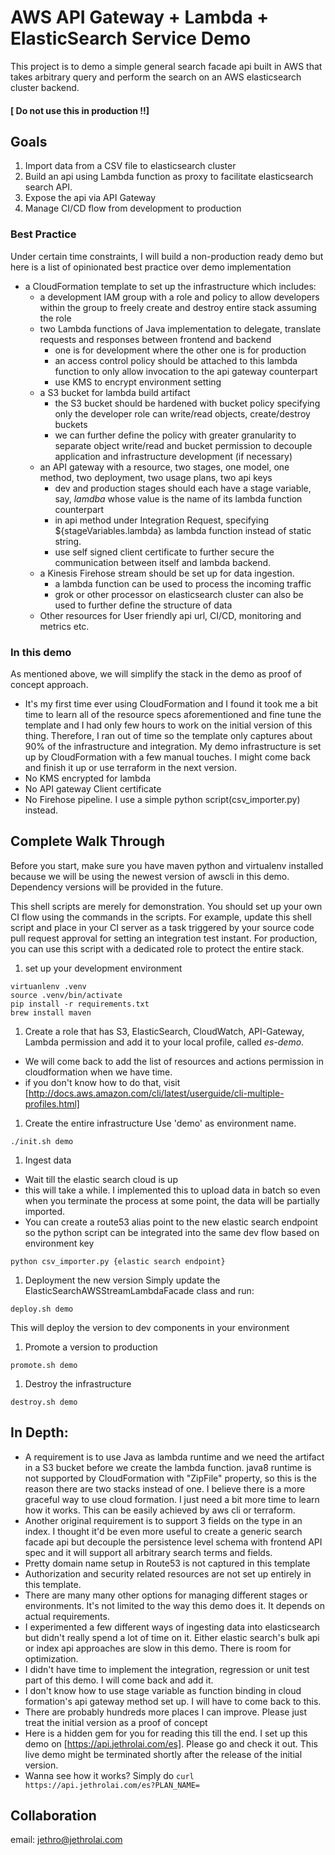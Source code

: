 # AWS API Gateway + Lambda + ElasticSearch Service Demo
This project is to demo a simple general search facade api built in AWS that takes arbitrary query and perform the search on an AWS elasticsearch cluster backend.  
#### \[ Do not use this in production !!\]

## Goals
1. Import data from a CSV file to elasticsearch cluster
1. Build an api using Lambda function as proxy to facilitate elasticsearch search API.
1. Expose the api via API Gateway
1. Manage CI/CD flow from development to production

### Best Practice
Under certain time constraints, I will build a non-production ready demo but here is a list of opinionated best practice over demo implementation

- a CloudFormation template to set up the infrastructure which includes:
  - a development IAM group with a role and policy to allow developers within the group to freely create and destroy entire stack assuming the role
  - two Lambda functions of Java implementation to delegate, translate requests and responses between frontend and backend
    - one is for development where the other one is for production
    - an access control policy should be attached to this lambda function to only allow invocation to the api gateway counterpart
    - use KMS to encrypt environment setting
  - a S3 bucket for lambda build artifact
    - the S3 bucket should be hardened with bucket policy specifying only the developer role can write/read objects, create/destroy buckets
    - we can further define the policy with greater granularity to separate object write/read and bucket permission to decouple application and infrastructure development (if necessary)
  - an API gateway with a resource, two stages, one model, one method, two deployment, two usage plans, two api keys
    - dev and production stages should each have a stage variable, say, _lamdba_ whose value is the name of its lambda function counterpart
    - in api method under Integration Request, specifying ${stageVariables.lambda} as lambda function instead of static string.
    - use self signed client certificate to further secure the communication between itself and lambda backend.
  - a Kinesis Firehose stream should be set up for data ingestion.
    - a lambda function can be used to process the incoming traffic
    - grok or other processor on elasticsearch cluster can also be used to further define the structure of data
  - Other resources for User friendly api url, CI/CD, monitoring and metrics etc.

### In this demo
As mentioned above, we will simplify the stack in the demo as proof of concept approach.
- It's my first time ever using CloudFormation and I found it took me a bit time to learn all of the resource specs aforementioned and fine tune the template and I had only few hours to work on the initial version of this thing. Therefore, I ran out of time so the template only captures about 90% of the infrastructure and integration. My demo infrastructure is set up by CloudFormation with a few manual touches. I might come back and finish it up or use terraform in the next version.
- No KMS encrypted for lambda
- No API gateway Client certificate
- No Firehose pipeline. I use a simple python script(csv_importer.py) instead.


## Complete Walk Through
Before you start, make sure you have maven python and virtualenv installed because we will be using the newest version of awscli in this demo.
Dependency versions will be provided in the future.
<aside class="notice">
This shell scripts are merely for demonstration. You should set up your own CI flow using the commands in the scripts. For example, update this shell script and place in your CI server as a task triggered by your source code pull request approval for setting an integration test instant. For production, you can use this script with a dedicated role to protect the entire stack.
</aside>

1. set up your development environment
```
virtuanlenv .venv
source .venv/bin/activate
pip install -r requirements.txt
brew install maven
```

1. Create a role that has S3, ElasticSearch, CloudWatch, API-Gateway, Lambda permission and add it to your local profile, called _es-demo_.
  * We will come back to add the list of resources and actions permission in cloudformation when we have time.
  * if you don't know how to do that, visit [http://docs.aws.amazon.com/cli/latest/userguide/cli-multiple-profiles.html]
1. Create the entire infrastructure
Use 'demo' as environment name.
```
./init.sh demo
```
1. Ingest data
  * Wait till the elastic search cloud is up
  * this will take a while. I implemented this to upload data in batch so even when you terminate the process at some point, the data will be partially imported.  
  * You can create a route53 alias point to the new elastic search endpoint so the python script can be integrated into the same dev flow based on environment key
```
python csv_importer.py {elastic search endpoint}
```
1. Deployment the new version
Simply update the ElasticSearchAWSStreamLambdaFacade class and run:
```
deploy.sh demo
```
This will deploy the version to dev components in your environment
1. Promote a version to production
```
promote.sh demo
```
1. Destroy the infrastructure
```
destroy.sh demo
```

## In Depth:
  * A requirement is to use Java as lambda runtime and we need the artifact in a S3 bucket before we create the lambda function. java8 runtime is not supported by CloudFormation with "ZipFile" property, so this is the reason there are two stacks instead of one. I believe there is a more graceful way to use cloud formation. I just need a bit more time to learn how it works. This can be easily achieved by aws cli or terraform.
  * Another original requirement is to support 3 fields on the type in an index. I thought it'd be even more useful to create a generic search facade api but decouple the persistence level schema with frontend API spec and it will support all arbitrary search terms and fields.
  * Pretty domain name setup in Route53 is not captured in this template
  * Authorization and security related resources are not set up entirely in this template.
  * There are many many other options for managing different stages or environments. It's not limited to the way this demo does it. It depends on actual requirements.
  * I experimented a few different ways of ingesting data into elasticsearch but didn't really spend a lot of time on it. Either elastic search's bulk api or index api approaches are slow in this demo. There is room for optimization.
  * I didn't have time to implement the integration, regression or unit test part of this demo. I will come back and add it.
  * I don't know how to use stage variable as function binding in cloud formation's api gateway method set up. I will have to come back to this.
  * There are probably hundreds more places I can improve. Please just treat the initial version as a proof of concept
  * Here is a hidden gem for you for reading this till the end. I set up this demo on [https://api.jethrolai.com/es]. Please go and check it out. This live demo might be terminated shortly after the release of the initial version.
  * Wanna see how it works? Simply do `curl https://api.jethrolai.com/es?PLAN_NAME=`

## Collaboration
  email: jethro@jethrolai.com
